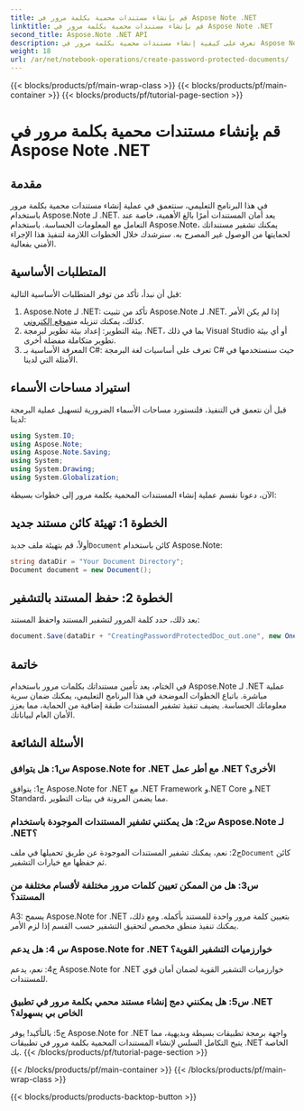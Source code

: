 ```yaml
---
title: قم بإنشاء مستندات محمية بكلمة مرور في Aspose Note .NET
linktitle: قم بإنشاء مستندات محمية بكلمة مرور في Aspose Note .NET
second_title: Aspose.Note .NET API
description: تعرف على كيفية إنشاء مستندات محمية بكلمة مرور في Aspose Note لـ .NET لتحسين أمان المستندات. اتبع برنامجنا التعليمي خطوة بخطوة لسهولة التنفيذ.
weight: 18
url: /ar/net/notebook-operations/create-password-protected-documents/
---
```


{{< blocks/products/pf/main-wrap-class >}}
{{< blocks/products/pf/main-container >}}
{{< blocks/products/pf/tutorial-page-section >}}

# قم بإنشاء مستندات محمية بكلمة مرور في Aspose Note .NET

## مقدمة

في هذا البرنامج التعليمي، سنتعمق في عملية إنشاء مستندات محمية بكلمة مرور باستخدام Aspose.Note لـ .NET. يعد أمان المستندات أمرًا بالغ الأهمية، خاصة عند التعامل مع المعلومات الحساسة. باستخدام Aspose.Note، يمكنك تشفير مستنداتك لحمايتها من الوصول غير المصرح به. سنرشدك خلال الخطوات اللازمة لتنفيذ هذا الإجراء الأمني بفعالية.

## المتطلبات الأساسية

قبل أن نبدأ، تأكد من توفر المتطلبات الأساسية التالية:

1.  Aspose.Note لـ .NET: تأكد من تثبيت Aspose.Note لـ .NET. إذا لم يكن الأمر كذلك، يمكنك تنزيله من[موقع إلكتروني](https://releases.aspose.com/note/net/).
2. بيئة التطوير: إعداد بيئة تطوير لبرمجة .NET، بما في ذلك Visual Studio أو أي بيئة تطوير متكاملة مفضلة أخرى.
3. المعرفة الأساسية بـ C#: تعرف على أساسيات لغة البرمجة C# حيث سنستخدمها في الأمثلة التي لدينا.

## استيراد مساحات الأسماء

قبل أن نتعمق في التنفيذ، فلنستورد مساحات الأسماء الضرورية لتسهيل عملية البرمجة لدينا:

```csharp
using System.IO;
using Aspose.Note;
using Aspose.Note.Saving;
using System;
using System.Drawing;
using System.Globalization;
```

الآن، دعونا نقسم عملية إنشاء المستندات المحمية بكلمة مرور إلى خطوات بسيطة:

## الخطوة 1: تهيئة كائن مستند جديد

 أولاً، قم بتهيئة ملف جديد`Document` كائن باستخدام Aspose.Note:

```csharp
string dataDir = "Your Document Directory";
Document document = new Document();
```

## الخطوة 2: حفظ المستند بالتشفير

بعد ذلك، حدد كلمة المرور لتشفير المستند واحفظ المستند:

```csharp
document.Save(dataDir + "CreatingPasswordProtectedDoc_out.one", new OneSaveOptions() { DocumentPassword = "pass" });
```

## خاتمة

في الختام، يعد تأمين مستنداتك بكلمات مرور باستخدام Aspose.Note لـ .NET عملية مباشرة. باتباع الخطوات الموضحة في هذا البرنامج التعليمي، يمكنك ضمان سرية معلوماتك الحساسة. يضيف تنفيذ تشفير المستندات طبقة إضافية من الحماية، مما يعزز الأمان العام لبياناتك.

## الأسئلة الشائعة

### س1: هل يتوافق Aspose.Note for .NET مع أطر عمل .NET الأخرى؟

ج1: يتوافق Aspose.Note for .NET مع .NET Framework و.NET Core و.NET Standard، مما يضمن المرونة في بيئات التطوير.

### س2: هل يمكنني تشفير المستندات الموجودة باستخدام Aspose.Note لـ .NET؟

 ج2: نعم، يمكنك تشفير المستندات الموجودة عن طريق تحميلها في ملف`Document` كائن ثم حفظها مع خيارات التشفير.

### س3: هل من الممكن تعيين كلمات مرور مختلفة لأقسام مختلفة من المستند؟

A3: يسمح Aspose.Note for .NET بتعيين كلمة مرور واحدة للمستند بأكمله. ومع ذلك، يمكنك تنفيذ منطق مخصص لتحقيق التشفير حسب القسم إذا لزم الأمر.

### س 4: هل يدعم Aspose.Note for .NET خوارزميات التشفير القوية؟

ج4: نعم، يدعم Aspose.Note for .NET خوارزميات التشفير القوية لضمان أمان قوي للمستندات.

### س5: هل يمكنني دمج إنشاء مستند محمي بكلمة مرور في تطبيق .NET الخاص بي بسهولة؟

ج5: بالتأكيد! يوفر Aspose.Note for .NET واجهة برمجة تطبيقات بسيطة وبديهية، مما يتيح التكامل السلس لإنشاء المستندات المحمية بكلمة مرور في تطبيقات .NET الخاصة بك.
{{< /blocks/products/pf/tutorial-page-section >}}

{{< /blocks/products/pf/main-container >}}
{{< /blocks/products/pf/main-wrap-class >}}

{{< blocks/products/products-backtop-button >}}
